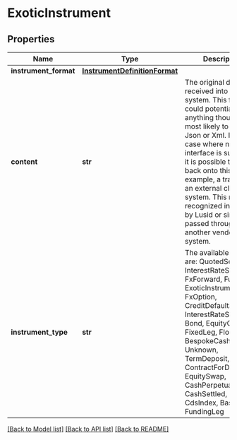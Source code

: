 # ExoticInstrument

## Properties
Name | Type | Description | Notes
------------ | ------------- | ------------- | -------------
**instrument_format** | [**InstrumentDefinitionFormat**](InstrumentDefinitionFormat.md) |  | 
**content** | **str** | The original document received into the system. This format could potentially be anything though is most likely to be either Json or Xml. In the case where no other              interface is supported it is possible to fall back onto this.              For example, a trade from an external client system. This may be recognized internally by Lusid or simply passed through to another vendor system. | 
**instrument_type** | **str** | The available values are: QuotedSecurity, InterestRateSwap, FxForward, Future, ExoticInstrument, FxOption, CreditDefaultSwap, InterestRateSwaption, Bond, EquityOption, FixedLeg, FloatingLeg, BespokeCashflowLeg, Unknown, TermDeposit, ContractForDifference, EquitySwap, CashPerpetual, CashSettled, CdsIndex, Basket, FundingLeg | 

[[Back to Model list]](../README.md#documentation-for-models) [[Back to API list]](../README.md#documentation-for-api-endpoints) [[Back to README]](../README.md)


